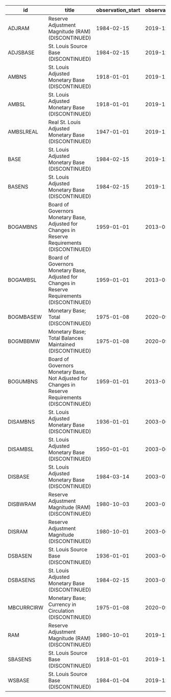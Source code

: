 | id         | title                                                                                             | observation_start   | observation_end   |
|------------|---------------------------------------------------------------------------------------------------|---------------------|-------------------|
| ADJRAM     | Reserve Adjustment Magnitude (RAM) (DISCONTINUED)                                                 | 1984-02-15          | 2019-12-18        |
| ADJSBASE   | St. Louis Source Base (DISCONTINUED)                                                              | 1984-02-15          | 2019-12-18        |
| AMBNS      | St. Louis Adjusted Monetary Base (DISCONTINUED)                                                   | 1918-01-01          | 2019-11-01        |
| AMBSL      | St. Louis Adjusted Monetary Base (DISCONTINUED)                                                   | 1918-01-01          | 2019-11-01        |
| AMBSLREAL  | Real St. Louis Adjusted Monetary Base (DISCONTINUED)                                              | 1947-01-01          | 2019-11-01        |
| BASE       | St. Louis Adjusted Monetary Base (DISCONTINUED)                                                   | 1984-02-15          | 2019-12-18        |
| BASENS     | St. Louis Adjusted Monetary Base (DISCONTINUED)                                                   | 1984-02-15          | 2019-12-18        |
| BOGAMBNS   | Board of Governors Monetary Base, Adjusted for Changes in Reserve Requirements (DISCONTINUED)     | 1959-01-01          | 2013-05-01        |
| BOGAMBSL   | Board of Governors Monetary Base, Adjusted for Changes in Reserve Requirements (DISCONTINUED)     | 1959-01-01          | 2013-05-01        |
| BOGMBASEW  | Monetary Base; Total (DISCONTINUED)                                                               | 1975-01-08          | 2020-09-09        |
| BOGMBBMW   | Monetary Base; Total Balances Maintained (DISCONTINUED)                                           | 1975-01-08          | 2020-09-09        |
| BOGUMBNS   | Board of Governors Monetary Base, Not Adjusted for Changes in Reserve Requirements (DISCONTINUED) | 1959-01-01          | 2013-05-01        |
| DISAMBNS   | St. Louis Adjusted Monetary Base (DISCONTINUED)                                                   | 1936-01-01          | 2003-06-01        |
| DISAMBSL   | St. Louis Adjusted Monetary Base (DISCONTINUED)                                                   | 1950-01-01          | 2003-06-01        |
| DISBASE    | St. Louis Adjusted Monetary Base (DISCONTINUED)                                                   | 1984-03-14          | 2003-07-09        |
| DISBWRAM   | Reserve Adjustment Magnitude (RAM) (DISCONTINUED)                                                 | 1980-10-03          | 2003-07-09        |
| DISRAM     | Reserve Adjustment Magnitude (DISCONTINUED)                                                       | 1980-10-01          | 2003-06-01        |
| DSBASEN    | St. Louis Source Base (DISCONTINUED)                                                              | 1936-01-01          | 2003-06-01        |
| DSBASENS   | St. Louis Adjusted Monetary Base (DISCONTINUED)                                                   | 1984-02-15          | 2003-07-09        |
| MBCURRCIRW | Monetary Base; Currency in Circulation (DISCONTINUED)                                             | 1975-01-08          | 2020-09-09        |
| RAM        | Reserve Adjustment Magnitude (RAM) (DISCONTINUED)                                                 | 1980-10-01          | 2019-12-01        |
| SBASENS    | St. Louis Source Base (DISCONTINUED)                                                              | 1918-01-01          | 2019-11-01        |
| WSBASE     | St. Louis Source Base (DISCONTINUED)                                                              | 1984-01-04          | 2019-12-18        |